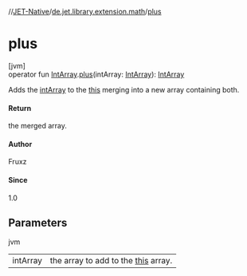 //[JET-Native](../../index.md)/[de.jet.library.extension.math](index.md)/[plus](plus.md)

# plus

[jvm]\
operator fun [IntArray](https://kotlinlang.org/api/latest/jvm/stdlib/kotlin/-int-array/index.html).[plus](plus.md)(intArray: [IntArray](https://kotlinlang.org/api/latest/jvm/stdlib/kotlin/-int-array/index.html)): [IntArray](https://kotlinlang.org/api/latest/jvm/stdlib/kotlin/-int-array/index.html)

Adds the [intArray](plus.md) to the [this](https://kotlinlang.org/api/latest/jvm/stdlib/kotlin/-int-array/index.html) merging into a new array containing both.

#### Return

the merged array.

#### Author

Fruxz

#### Since

1.0

## Parameters

jvm

| | |
|---|---|
| intArray | the array to add to the [this](../../../JET-Native/de.jet.library.extension.math/index.md) array. |
